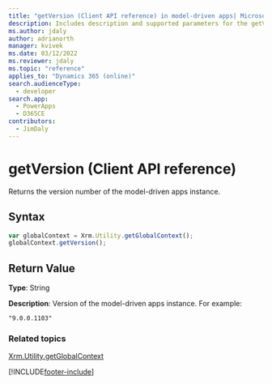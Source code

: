 ```yaml
---
title: "getVersion (Client API reference) in model-driven apps| MicrosoftDocs"
description: Includes description and supported parameters for the getVersion method.
ms.author: jdaly
author: adrianorth
manager: kvivek
ms.date: 03/12/2022
ms.reviewer: jdaly
ms.topic: "reference"
applies_to: "Dynamics 365 (online)"
search.audienceType: 
  - developer
search.app: 
  - PowerApps
  - D365CE
contributors:
  - JimDaly
---
```

# getVersion (Client API reference)



Returns the version number of the model-driven apps instance.

## Syntax

```JavaScript
var globalContext = Xrm.Utility.getGlobalContext();
globalContext.getVersion();
``` 
## Return Value

**Type**: String

**Description**: Version of the model-driven apps instance. For example:

`"9.0.0.1103"`

### Related topics

[Xrm.Utility.getGlobalContext](../getGlobalContext.md)


[!INCLUDE[footer-include](../../../../../../includes/footer-banner.md)]